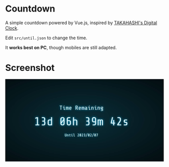 # Countdown

A simple countdown powered by Vue.js, inspired by [TAKAHASHI's Digital Clock](https://codepen.io/gau/pen/LjQwGp).

Edit `src/until.json` to change the time.

It **works best on PC**, though mobiles are still adapted.

# Screenshot

![Screenshot](./screenshots/1.jpg)
